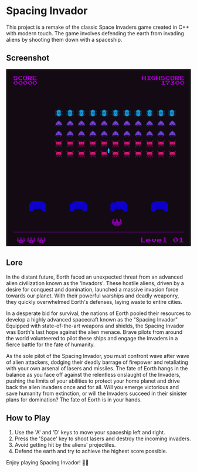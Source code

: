# Spacing Invador

This project is a remake of the classic Space Invaders game created in C++ with modern touch. The game involves defending the earth from invading aliens by shooting them down with a spaceship.

## Screenshot
<img src="https://github.com/Sobakais/SpacingInvadors/blob/main/screenshots/1.png" alt="Screenshot">

## Lore
In the distant future, Eorth faced an unexpected threat from an advanced alien civilization known as the 'Invadors'. These hostile aliens, driven by a desire for conquest and domination, launched a massive invasion force towards our planet. With their powerful warships and deadly weaponry, they quickly overwhelmed Eorth's defenses, laying waste to entire cities.

In a desperate bid for survival, the nations of Eorth pooled their resources to develop a highly advanced spacecraft known as the "Spacing Invador" Equipped with state-of-the-art weapons and shields, the Spacing Invador was Eorth's last hope against the alien menace. Brave pilots from around the world volunteered to pilot these ships and engage the Invaders in a fierce battle for the fate of humanity.

As the sole pilot of the Spacing Invador, you must confront wave after wave of alien attackers, dodging their deadly barrage of firepower and retaliating with your own arsenal of lasers and missiles. The fate of Eorth hangs in the balance as you face off against the relentless onslaught of the Invaders, pushing the limits of your abilities to protect your home planet and drive back the alien invaders once and for all. Will you emerge victorious and save humanity from extinction, or will the Invaders succeed in their sinister plans for domination? The fate of Eorth is in your hands.

## How to Play
1. Use the 'A' and 'D' keys to move your spaceship left and right.
2. Press the 'Space' key to shoot lasers and destroy the incoming invaders.
3. Avoid getting hit by the aliens' projectiles.
4. Defend the earth and try to achieve the highest score possible.


Enjoy playing Spacing Invador! 🚀👾
